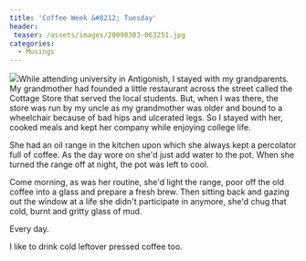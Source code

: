 ```yaml
---
title: 'Coffee Week &#8212; Tuesday'
header:
 teaser: /assets/images/20090303-063251.jpg
categories:
  - Musings
---
```

<img src="https://douglangille.github.io/assets/images/20090303-063251.jpg">While attending university in Antigonish, I stayed with my grandparents. My grandmother had founded a little restaurant across the street called the Cottage Store that served the local students. But, when I was there, the store was run by my uncle as my grandmother was older and bound to a wheelchair because of bad hips and ulcerated legs. So I stayed with her, cooked meals and kept her company while enjoying college life.

She had an oil range in the kitchen upon which she always kept a percolator full of coffee. As the day wore on she'd just add water to the pot. When she turned the range off at night, the pot was left to cool.

Come morning, as was her routine, she'd light the range, poor off the old coffee into a glass and prepare a fresh brew. Then sitting back and gazing out the window at a life she didn't participate in anymore, she'd chug that cold, burnt and gritty glass of mud.

Every day.

I like to drink cold leftover pressed coffee too.
